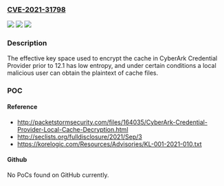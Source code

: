 ### [CVE-2021-31798](https://cve.mitre.org/cgi-bin/cvename.cgi?name=CVE-2021-31798)
![](https://img.shields.io/static/v1?label=Product&message=n%2Fa&color=blue)
![](https://img.shields.io/static/v1?label=Version&message=n%2Fa&color=blue)
![](https://img.shields.io/static/v1?label=Vulnerability&message=n%2Fa&color=brighgreen)

### Description

The effective key space used to encrypt the cache in CyberArk Credential Provider prior to 12.1 has low entropy, and under certain conditions a local malicious user can obtain the plaintext of cache files.

### POC

#### Reference
- http://packetstormsecurity.com/files/164035/CyberArk-Credential-Provider-Local-Cache-Decryption.html
- http://seclists.org/fulldisclosure/2021/Sep/3
- https://korelogic.com/Resources/Advisories/KL-001-2021-010.txt

#### Github
No PoCs found on GitHub currently.

